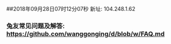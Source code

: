 ##2018年09月28日07时12分07秒 新址: 104.248.1.62
### 兔友常见问题及解答: https://github.com/wanggonging/d/blob/w/FAQ.md
